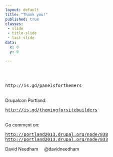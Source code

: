 ```yaml
---
layout: default
title: "Thank you!"
published: true
classes:
 - slide
 - title-slide
 - last-slide
data:
  x: 0
  y: 0

---
```

<br />
<br />
<pre>http://is.gd/panelsforthemers</pre>
<br />
<span>Drupalcon Portland:</span>
<pre><a href="http://is.gd/themingforsitebuilders">http://is.gd/themingforsitebuilders</a></pre>

<br />
<span>Go comment on:</span>
<pre><a href="http://portland2013.drupal.org/node/838">http://portland2013.drupal.org/node/838</a>
<a href="http://portland2013.drupal.org/node/833">http://portland2013.drupal.org/node/833</a></pre>
<p>David Needham&nbsp;&nbsp;&nbsp;&nbsp;&nbsp;@davidneedham</p>